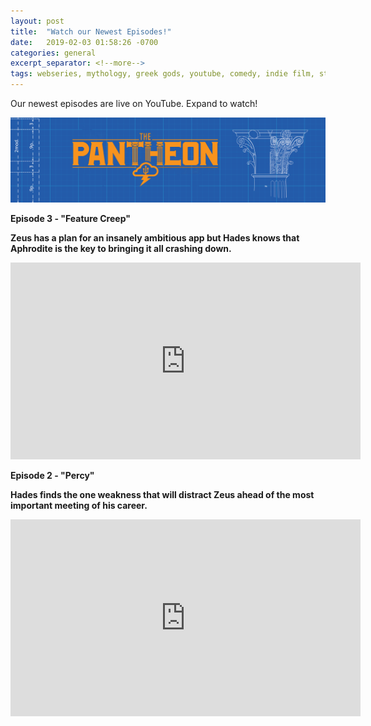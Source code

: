 ```yaml
---
layout: post
title:  "Watch our Newest Episodes!"
date:   2019-02-03 01:58:26 -0700
categories: general
excerpt_separator: <!--more-->
tags: webseries, mythology, greek gods, youtube, comedy, indie film, startup, zeus, hades, poseidon, literary
---
```

Our newest episodes are live on YouTube. Expand to watch!

![The Pantheon](/img/pantheon_banner.png "Click to Watch")
<!--more-->

<b>Episode 3 - "Feature Creep"

Zeus has a plan for an insanely ambitious app but Hades knows that Aphrodite is the key to bringing it all crashing down.

<iframe width="560" height="315" src="https://www.youtube.com/embed/_A-rrWwtNBk" frameborder="0" allowfullscreen></iframe>

<b>Episode 2 - "Percy"

Hades finds the one weakness that will distract Zeus ahead of the most important meeting of his career.

<iframe width="560" height="315" src="https://www.youtube.com/embed/4kfrKgzQUNQ" frameborder="0" allowfullscreen></iframe>